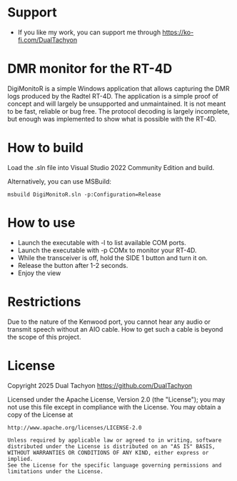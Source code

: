 # Support

* If you like my work, you can support me through https://ko-fi.com/DualTachyon

# DMR monitor for the RT-4D

DigiMonitoR is a simple Windows application that allows capturing the DMR logs produced by the Radtel RT-4D.
The application is a simple proof of concept and will largely be unsupported and unmaintained. It is not meant to be fast, reliable or bug free.
The protocol decoding is largely incomplete, but enough was implemented to show what is possible with the RT-4D.

# How to build

Load the .sln file into Visual Studio 2022 Community Edition and build.

Alternatively, you can use MSBuild:
```
msbuild DigiMonitoR.sln -p:Configuration=Release
```

# How to use

* Launch the executable with -l to list available COM ports.
* Launch the executable with -p COMx to monitor your RT-4D.
* While the transceiver is off, hold the SIDE 1 button and turn it on.
* Release the button after 1-2 seconds.
* Enjoy the view

# Restrictions

Due to the nature of the Kenwood port, you cannot hear any audio or transmit speech without an AIO cable.
How to get such a cable is beyond the scope of this project.

# License

Copyright 2025 Dual Tachyon
https://github.com/DualTachyon

Licensed under the Apache License, Version 2.0 (the "License");
you may not use this file except in compliance with the License.
You may obtain a copy of the License at

    http://www.apache.org/licenses/LICENSE-2.0

    Unless required by applicable law or agreed to in writing, software
    distributed under the License is distributed on an "AS IS" BASIS,
    WITHOUT WARRANTIES OR CONDITIONS OF ANY KIND, either express or implied.
    See the License for the specific language governing permissions and
    limitations under the License.

